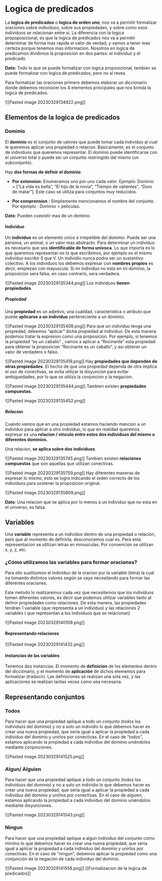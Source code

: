 # Logica de predicados
La **logica de predicados** o **logica de orden uno**, nos va a permitir formalizar oraciones sobre individuos, sobre sus propiedades, y sobre como esos individuos se relacionan entre si. La diferencia con la logica propoposicional, es que la logica de predicados nos va a permitir determinar de forma mas rapida el valor de verdad, y vamos a tener mas certeza porque tenemos mas informacion. Nosotros en logica de predicamos dividimos la proposicion en dos partes: el individuo y el predicado.

**Dato:** Todo lo que se puede formalizar con logica proposicional, tambien se puede formalizar con logica de predicados, pero no al reves.

Para formalizar las oraciones primero debemos elaborar un diccionario donde debemos reconocer los 4 elementos principales que nos brinda la logica de predicados:

![[Pasted image 20230329134922.png]]
## Elementos de la logica de predicados
### Dominio

El **dominio** es el conjunto de valores que puede tomar cada individuo al cual le queremos aplicar una propiedad o relacion. Basicamente, es el conjunto de individuos que queremos representar. El dominio puede identificarse con el universo total o puede ser un conjunto restringido del mismo (un subconjunto).

Hay **dos formas de definir el dominio**:

* **Por extension:** Enumeramos uno por uno cada valor. Ejemplo: Dominio = \[“La vida es bella”, “El hijo de la novia”, “Tiempo de valientes”, “Duro de matar”]. Este caso se utiliza para conjuntos muy reducidos.

* **Por comprension :** Simplemente mencionamos el nombre del conjunto. Por ejemplo : Dominio = peliculas.

**Dato:** Pueden coexistir mas de un dominio.

#### Individuo
Un **individuo** es un elemento unico e irrepetible del dominio. Puede ser una persona, un animal, o un valor mas abstracto. Para determinar un individuo es necesario que sea **identificable de forma univoca**. Lo que importa es lo que queremos representar no lo que escribimos, por ejemplo es el mismo individuo escribir 5 que V. Un individio nunca podra ser un sustantivo colectivo. A los individuos los debemos expresar con **nombres propios** es decir, empiezan con mayuscula. Si mi individuo no esta en mi dominio, la proposicion sera falsa, en caso contrario, sera verdadera.

![[Pasted image 20230329135344.png]]
Los individuos **tienen propiedades**.
##### Propiedad
Una **propiedad** es un adjetivo, una cualidad, caracteristica o atributo que puede **aplicarse a un individuo** perteneciente a un dominio.

![[Pasted image 20230329135408.png]]
Para que un individuo tenga una propiedad, debemos “aplicar” dicha propiedad al individuo. De esta manera podemos tratar la expresion como una proposicion. Por ejemplo, si tenemos la propiedad “es un caballo” , vamos a aplicar a “Rocinante” esta propiedad para obtener la proposicion “Rocinante es un caballo”, y asi obtener un valor de verdadero o falso.

![[Pasted image 20230329135419.png]]
Hay **propiedades que dependen de otras propiedades.** El hecho de que una propiedad dependa de otra implica el uso de conectivas, se evita utilizar la disyuncion para evitar ambiguedades, por lo que se utiliza la conjuncion y la negacion.

![[Pasted image 20230329135444.png]]
Tambien existen **propiedades compuestas.**

![[Pasted image 20230329135452.png]]
##### Relacion
Cuando vemos que en una propiedad estamos haciendo mencion a un individuo para aplicar a otro individuo, lo que en realidad queremos expresar es una **relacion / vinculo entre estos dos individuos del mismo o diferentes dominios.**

Una relacion, **se aplica sobre dos individuos**.

![[Pasted image 20230329135745.png]]
Tambien existen **relaciones compuestas** que son aquellas que utilizan conectivas.

![[Pasted image 20230329135759.png]]
Hay diferentes maneras de expresar lo mismo, esto se logra indicando el orden correcto de los individuos para sostener la proposicion original.

![[Pasted image 20230329135809.png]]

**Dato**: Una relacion que se aplica por lo menos a un individuo que no esta en el universo, es falsa.

## Variables
Una **variable** representa a un individuo dentro de una propiedad o relacion, pero que al momento de definirla, desconocemos cual es. Para esta representacion se utilizan letras en minusculas. Por convencion se utilizan x, y, z, etc.

### ¿Cómo utilizamos las variables para formar oraciones?

Para ello sustituimos el individuo de la oracion por la variable (letra) la cual ira tomando distintos valores según se vaya necesitando para formar las diferentes oraciones.

Este metodo lo realizaremos cada vez que necesitemos que los individuos tomen diferentes valores, es decir que podemos utilizar variables tanto al definir propiedades como relaciones. De esta manera, las propiedades tendran 1 variable (que representa a un individuo) y las relaciones 2 variables ( que representan a los individuos que se relacionan)

![[Pasted image 20230329140109.png]]
#### Representando relaciones

![[Pasted image 20230329141432.png]]
#### Instancias de las variables
Tenemos dos instancias. El momento de **definicion** de los elementos dentro del diccionario, y el momento de **aplicación** de dichos elementos para formalizar (traducir). Las definiciones se realizan una sola vez, y las aplicaciones se realizan tantas veces como sea necesaria.
## Representando conjuntos
### Todos
Para hacer que una propiedad aplique a todo un conjunto (todos los individuos del dominio) y no a solo un individio lo que debemos hacer es crear una nueva propiedad, que seria igual a aplicar la propiedad a cada individuo del dominio y unirlos por conectivas. En el caso de “todos”, estamos aplicando la propiedad a cada individuo del dominio uniéndolos mediante conjunciones.

![[Pasted image 20230329141525.png]]
### Algun/ Alguien
Para hacer que una propiedad aplique a todo un conjunto (todos los individuos del dominio) y no a solo un individio lo que debemos hacer es crear una nueva propiedad, que seria igual a aplicar la propiedad a cada individuo del dominio y unirlos por conectivas. En el caso de alguien, estamos aplicando la propiedad a cada individuo del dominio uniéndolos mediante disyunciones.

![[Pasted image 20230329141543.png]]
### Ningun
Para hacer que una propiedad aplique a algun individuo del conjunto como minimo lo que debemos hacer es crear una nueva propiedad, que seria igual a aplicar la propiedad a cada individuo del dominio y unirlos por conectivas. En el caso de “ningun”, debemos aplicar la propiedad como una conjunción de la negación de cada individuo del dominio.

![[Pasted image 20230329141558.png]]
[[Formalizacion de la logica de predicados]]